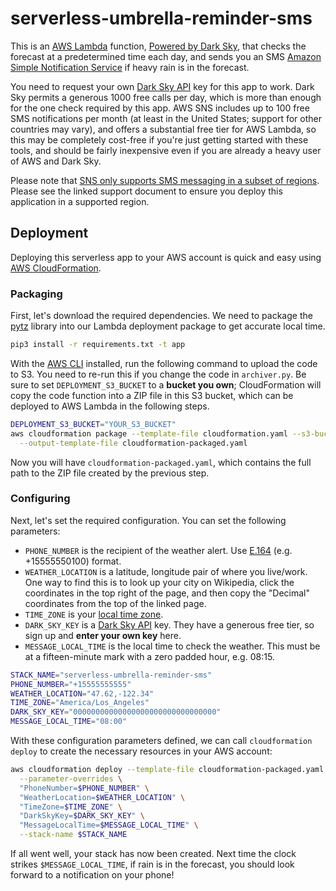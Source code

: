 # serverless-umbrella-reminder-sms

This is an [AWS Lambda](https://aws.amazon.com/lambda/) function, [Powered by Dark Sky](https://darksky.net/poweredby/), that checks the forecast at a predetermined time each day, and sends you an SMS [Amazon Simple Notification Service](https://aws.amazon.com/sns/) if heavy rain is in the forecast.

You need to request your own [Dark Sky API](https://darksky.net/dev) key for this app to work. Dark Sky permits a generous 1000 free calls per day, which is more than enough for the one check required by this app. AWS SNS includes up to 100 free SMS notifications per month (at least in the United States; support for other countries may vary), and offers a substantial free tier for AWS Lambda, so this may be completely cost-free if you're just getting started with these tools, and should be fairly inexpensive even if you are already a heavy user of AWS and Dark Sky.

Please note that [SNS only supports SMS messaging in a subset of regions](http://docs.aws.amazon.com/sns/latest/dg/sms_supported-countries.html). Please see the linked support document to ensure you deploy this application in a supported region.

## Deployment

Deploying this serverless app to your AWS account is quick and easy using [AWS CloudFormation](https://aws.amazon.com/cloudformation/).

### Packaging

First, let's download the required dependencies. We need to package the [pytz](http://pytz.sourceforge.net) library into our Lambda deployment package to get accurate local time.

```sh
pip3 install -r requirements.txt -t app
```

With the [AWS CLI](https://aws.amazon.com/cli/) installed, run the following command to upload the code to S3. You need to re-run this if you change the code in `archiver.py`. Be sure to set `DEPLOYMENT_S3_BUCKET` to a **bucket you own**; CloudFormation will copy the code function into a ZIP file in this S3 bucket, which can be deployed to AWS Lambda in the following steps.

```sh
DEPLOYMENT_S3_BUCKET="YOUR_S3_BUCKET"
aws cloudformation package --template-file cloudformation.yaml --s3-bucket $DEPLOYMENT_S3_BUCKET \
  --output-template-file cloudformation-packaged.yaml
```

Now you will have `cloudformation-packaged.yaml`, which contains the full path to the ZIP file created by the previous step.

### Configuring

Next, let's set the required configuration. You can set the following parameters:

 * `PHONE_NUMBER` is the recipient of the weather alert. Use [E.164](https://en.wikipedia.org/wiki/E.164) (e.g. +15555550100) format.
 * `WEATHER_LOCATION` is a latitude, longitude pair of where you live/work. One way to find this is to look up your city on Wikipedia, click the coordinates in the top right of the page, and then copy the "Decimal" coordinates from the top of the linked page.
 * `TIME_ZONE` is your [local time zone](https://en.wikipedia.org/wiki/List_of_tz_database_time_zones).
 * `DARK_SKY_KEY` is a [Dark Sky API](https://darksky.net/dev) key. They have a generous free tier, so sign up and **enter your own key** here.
 * `MESSAGE_LOCAL_TIME` is the local time to check the weather. This must be at a fifteen-minute mark with a zero padded hour, e.g. 08:15.

```sh
STACK_NAME="serverless-umbrella-reminder-sms"
PHONE_NUMBER="+15555555555"
WEATHER_LOCATION="47.62,-122.34"
TIME_ZONE="America/Los_Angeles"
DARK_SKY_KEY="00000000000000000000000000000000"
MESSAGE_LOCAL_TIME="08:00"
```

With these configuration parameters defined, we can call `cloudformation deploy` to create the necessary resources in your AWS account:

```sh
aws cloudformation deploy --template-file cloudformation-packaged.yaml --capabilities CAPABILITY_IAM \
  --parameter-overrides \
  "PhoneNumber=$PHONE_NUMBER" \
  "WeatherLocation=$WEATHER_LOCATION" \
  "TimeZone=$TIME_ZONE" \
  "DarkSkyKey=$DARK_SKY_KEY" \
  "MessageLocalTime=$MESSAGE_LOCAL_TIME" \
  --stack-name $STACK_NAME
````

If all went well, your stack has now been created. Next time the clock strikes `$MESSAGE_LOCAL_TIME`, if rain is in the forecast, you should look forward to a notification on your phone!
